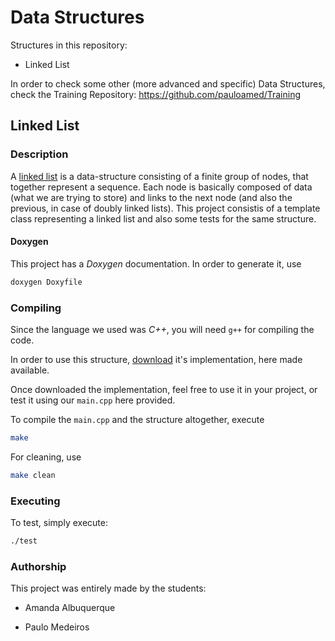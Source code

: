 # Data Structures

Structures in this repository:
- Linked List

In order to check some other (more advanced and specific) Data Structures, check the Training Repository: https://github.com/pauloamed/Training

## Linked List

### Description 

A [linked list](https://en.wikipedia.org/wiki/Linked_list) is a data-structure consisting of a finite group of nodes, that together represent a sequence. Each node is basically composed of data (what we are trying to store) and links to the next node (and also the previous, in case of doubly linked lists).
This project consistis of a template class representing a linked list and also some tests for the same structure.

#### Doxygen
This project has a *Doxygen* documentation. In order to generate it, use
```bash
doxygen Doxyfile
```

### Compiling
Since the language we used was *C++*, you will need `g++` for compiling the code.

In order to use this structure, [download](https://github.com/pauloamed/List.git) it's implementation, here made available.

Once downloaded the implementation, feel free to use it in your project, or test it using our `main.cpp` here provided.

To compile the `main.cpp`  and the structure altogether, execute

```bash
make
```

For cleaning, use

```bash
make clean
```

### Executing
To test, simply execute:
```bash
./test
```

### Authorship

This project was entirely made by the students:

+ Amanda Albuquerque

+ Paulo Medeiros
